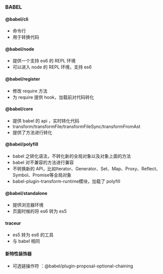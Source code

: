 ### BABEL

#### @babel/cli
- 命令行
- 用于转换代码

#### @babel/node
- 提供一个支持 es6 的 REPL 环境
- 可以进入 node 的 REPL 环境，支持 es6 

#### @babel/register
- 修改 require 方法
- 为 require 提供 hook，加载前对代码转化

#### @babel/core
- 提供 babel 的 api ，实时转化代码
- transform/transformFile/transformFileSync/transformFromAst
- 提供了方法进行转化

#### @babel/polyfill
- babel 之转化语法，不转化新的全局对象以及对象上面的方法
- babel 对不兼容的方法进行兼容
- 不转换新的 API，比如Iterator、Generator、Set、Map、Proxy、Reflect、Symbol、Promise等全局对象
- babel-plugin-transform-runtime模块，加载了 polyfill


#### @babel/standalone
- 提供浏览器环境
- 页面时候的将 es6 转为 es5


#### traceur
- es5 转为 es6 的工具
- 与 babel 相同


#### 新特性装饰器
- 可选链操作符 ：@babel/plugin-proposal-optional-chaining












